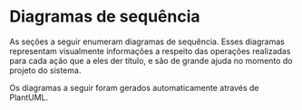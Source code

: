 # Diagramas de sequência

As seções a seguir enumeram diagramas de sequência. Esses diagramas representam
visualmente informações a respeito das operações realizadas para cada ação que
a eles der título, e são de grande ajuda no momento do projeto do sistema.

Os diagramas a seguir foram gerados automaticamente através de PlantUML.
